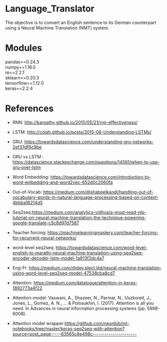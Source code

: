# Language_Translator

The objective is to convert an English sentence to its German counterpart using a Neural Machine Translation (NMT) system.

# Modules

pandas==0.24.3<br>
numpy==1.16.0<br>
re==2.2.1<br>
sklearn==0.20.3<br>
tensorflow==1.12.0<br>
keras==2.2.4<br>


# References

- RNN: http://karpathy.github.io/2015/05/21/rnn-effectiveness/

- LSTM: http://colah.github.io/posts/2015-08-Understanding-LSTMs/

- GRU: https://towardsdatascience.com/understanding-gru-networks-2ef37df6c9be

- GRU vs LSTM : https://datascience.stackexchange.com/questions/14581/when-to-use-gru-over-lstm

- Word Embedding: https://towardsdatascience.com/introduction-to-word-embedding-and-word2vec-652d0c2060fa

- Out-of-Vocab: https://medium.com/@shabeelkandi/handling-out-of-vocabulary-words-in-natural-language-processing-based-on-context-4bbba16214d5

- Seq2seq:https://medium.com/analytics-vidhya/a-must-read-nlp-tutorial-on-neural-machine-translation-the-technique-powering-google-translate-c5c8d97d7587

- Teacher forcing: https://machinelearningmastery.com/teacher-forcing-for-recurrent-neural-networks/

- word-level seq2seq: https://towardsdatascience.com/word-level-english-to-marathi-neural-machine-translation-using-seq2seq-encoder-decoder-lstm-model-1a913f2dc4a7

- Eng-Fr: https://medium.com/@dev.elect.iitd/neural-machine-translation-using-word-level-seq2seq-model-47538cba8cd7

- Attention: https://medium.com/datalogue/attention-in-keras-1892773a4f22

- Attention-model: Vaswani, A., Shazeer, N., Parmar, N., Uszkoreit, J., Jones, L., Gomez, A. N., ... & Polosukhin, I. (2017). Attention is all you need. In Advances in neural information processing systems (pp. 5998-6008).

- Attention model wrapper:https://github.com/neonbjb/ml-notebooks/tree/master/keras-seq2seq-with-attention?source=post_page-----63565c8e498c----------------------
